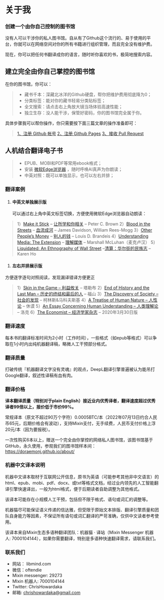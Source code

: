# 关于我


### 创建一个由你自己控制的图书馆

没有人可以干涉你的私人图书馆。自从有了Github这个流行的、易于使用的平台，你就可以在网络空间对你的所有书籍进行组织管理，而且完全没有维护费。

现在，你可以把任何书翻译成你的语言，随时听你喜欢的书，极简地搜索内容。

## 建立完全由你自己掌控的图书馆

在你的图书馆，你可以：

>   -   藏书千本：深藏北冰洋的Github硬盘，帮你把维护费用彻底降为0；
>   -   分类标签：能对你的藏书轻易分类贴标签；
>   -   全文搜索：请点击右上角放大镜当场体验高速性能；
>   -   独立生存：没人能干涉，保管好密码，你的图书馆完全属于你。

具体步骤我可以帮你操作，你只需要按下面三篇文章的操作准备即可：

>   [1、注册 Github 帐号](https://doraemonj.github.io/zh-cn/create_github_account/)
>   [2、注册 Github Pages](https://doraemonj.github.io/zh-cn/create_github_pages/)
>   [3、接收 Pull Request](https://doraemonj.github.io/zh-cn/merge_pull_request/)

## 人机结合翻译电子书

>   -   EPUB、MOBI和PDF等常用ebook格式；
>   -   安装 [微软Edge浏览器](https://www.microsoft.com/en-us/edge?brand=M022&OCID=AID2200279_SEM_CjwKCAjwkMeUBhBuEiwA4hpqEJExPBTKbPKwb09NI1QjqXEl2pAL7l6RfyQF1pi9HJYs2NRLsRLCxRoCY9YQAvD_BwE:G:s&ef_id=CjwKCAjwkMeUBhBuEiwA4hpqEJExPBTKbPKwb09NI1QjqXEl2pAL7l6RfyQF1pi9HJYs2NRLsRLCxRoCY9YQAvD_BwE:G:s) ，随时呼唤AI真声为你朗读；
>   -   中英对照：既可以单独显示，也可以左右并排；

### 翻译案例

1.  #### 中英文单独展示版

    可以通过右上角中英文标签切换，方便使用微软Edge浏览器自动朗读：

>   1）[Make it Stick](https://doraemonj.github.io/en/make_it_stick/) – [让所学和你相关](https://doraemonj.github.io/make_it_stick/) – Peter C. Brown
>   2）[Blood in the Streets](https://doraemonj.github.io/en/blood_in_the_streets/) – [血流成河](https://doraemonj.github.io/blood_in_the_streets/) – James Davidson, William Rees-Mogg
>   3）[Other People’s Money](https://doraemonj.github.io/en/other_peoples_money/) – [别人的钱](https://doraemonj.github.io/other_peoples_money/) – Louis D. Brandeis
>   4）[Understanding Media: The Extension](https://doraemonj.github.io/en/understanding_media/) – [理解媒体](https://doraemonj.github.io/understanding_media/) – Marshall McLuhan（麦克卢汉） 5）[Liquidated: An Ethnography of Wall Street](https://doraemonj.github.io/liquidated/) –[清算：华尔街的民族志](https://doraemonj.github.io/zh-cn/liquidated/) – Karen Ho

1.  #### 左右并排展示版

 方便逐字逐句对照阅读，发现漏译错译方便更正

>   1）[Skin in the Game – 利益攸关](https://doraemonj.github.io/docs/b28_skin_in_the_game/en_zh.html) – 塔勒布
>   2）[End of History and the Last Man – 历史的终结和最后的人](https://doraemonj.github.io/docs/b40_end_of_history_and_the_last_man/b4.html) – 福山
>   3）[The Discovery of Society – 社会的发现](https://doraemonj.github.io/docs/b35_the_discovery_of_society/b4.html) – 柯林斯&马科夫斯基
>   4）[A Treatise of Human Nature – 人性论](https://doraemonj.github.io/docs/b33_a_treatise_of_human_nature/b4.html) – 休谟
>   5）[An Essay Concerning Human Understanding – 人类理解论](https://doraemonj.github.io/docs/b32_an_essay_concerning_human_understanding/b3.html) – 洛克
>   6）[The Economist – 经济学家杂志](https://doraemonj.github.io/docs/b30_the_economist/20220330/en_zh.html) – 2020年3月30日版

### 翻译速度

每本书的翻译标准时间为2小时（工作时间），一些格式（如epub等格式）可以争取在1小时内出纯机器翻译稿，略微人工干预部分格式。

### 翻译质量

打破传统『机器翻译文字没有灵魂』的观点，DeepL翻译引擎普遍被认为能吊打Google翻译，叙述性译稿有血有肉。

### 翻译价格

**译本翻译质量（特别对于plain English）接近业内优秀译者，翻译速度超过优秀译者99倍以上，报价低于市价99%。**

常规译本（原文不超过90万个字符）0.0005BTC/本（2022年07月13日约合人民币65元，后期价格会有波动），支持Mixin支付，无手续费，人民币支付价格上浮20元/本（因为要报税）。

一次性购买6本以上，赠送一个完全由你掌控的网络私人图书馆，该图书馆基于GitHub，永久使用，参观我们的图书馆样本间：https://doraemonj.github.io/about/

### 机器中文译本说明

机器中文译本取材于互联网公开信息，原书为英语（可能参考其他非中文语言）的html、epub、mobi、pdf、docx、或txt等格式文档，经过业内领先的人工智能翻译引擎快速译出，一般为html格式，便于后期读者自助调整为其他格式。

该译本可能存在小规模人工干预，包括但不限于格式、语句或词汇的调整等。

机器猫尽可能保证语义传递的信达雅，但受限于原始文本排版、翻译引擎质量和团队自身能力等因素，不保证所有语句或词汇翻译的严苛准确，仅供中文读者参考使用。

该译本来自Mixin生态多语种翻译团队：机器猫 · 译站（Mixin Messenger 机器人: 7000104144），如果你需要翻译，特别是多语种快速翻译需求，请联系我们。

### 联系我们

- 网站： libmind.com
- 微信：oftendie
- Mixin messenger: 29273
- MIxin 机器人: 7000104144
- Twitter: ChrisHowardaka
- 邮箱: chrishowardaka@gmail.com


